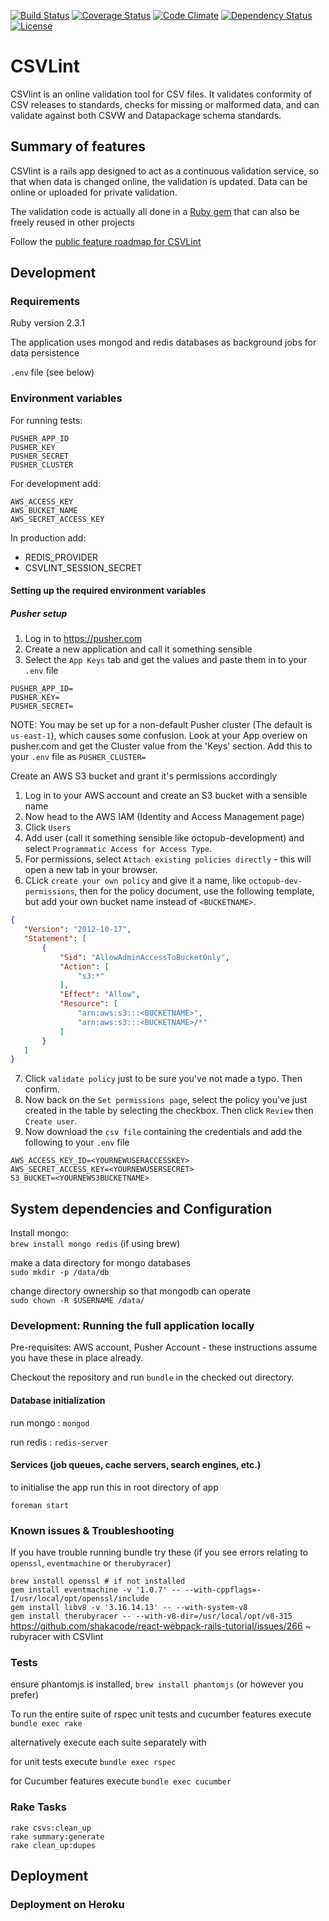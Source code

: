 [![Build Status](http://img.shields.io/travis/theodi/csvlint.png)](https://travis-ci.org/theodi/csvlint)
[![Coverage Status](http://img.shields.io/coveralls/theodi/csvlint/badge.png)](https://coveralls.io/r/theodi/csvlint)
[![Code Climate](https://codeclimate.com/github/theodi/csvlint.png)](https://codeclimate.com/github/theodi/csvlint)
[![Dependency Status](https://gemnasium.com/theodi/csvlint.png)](https://gemnasium.com/theodi/csvlint)
[![License](http://img.shields.io/:license-mit-green.svg)](http://theodi.mit-license.org/)

# CSVLint

CSVlint is an online validation tool for CSV files. It validates conformity of CSV releases to standards, checks for missing or malformed data, and can validate against both CSVW and Datapackage schema standards.

## Summary of features

CSVlint is a rails app designed to act as a continuous validation service, so that when data is changed online, the validation is updated. Data can be online or uploaded for private validation.

The validation code is actually all done in a [Ruby gem](https://github.com/theodi/csvlint.rb) that can also be freely reused in other projects

Follow the [public feature roadmap for CSVLint](https://trello.com/b/2xc7Q0kd/labs-public-toolbox-roadmap?menu=filter&filter=label:CSVlint)

## Development

### Requirements

Ruby version 2.3.1

The application uses mongod and redis databases as background jobs for data persistence

`.env` file (see below)

### Environment variables

For running tests:
```
PUSHER_APP_ID
PUSHER_KEY
PUSHER_SECRET
PUSHER_CLUSTER
```

For development add:
```
AWS_ACCESS_KEY
AWS_BUCKET_NAME
AWS_SECRET_ACCESS_KEY
```

In production add:

* REDIS_PROVIDER
* CSVLINT_SESSION_SECRET

#### Setting up the required environment variables

##### Pusher setup

1. Log in to https://pusher.com
2. Create a new application and call it something sensible
3. Select the ```App Keys``` tab and get the values and paste them in to your ```.env``` file

```
PUSHER_APP_ID=
PUSHER_KEY=
PUSHER_SECRET=
```

NOTE: You may be set up for a non-default Pusher cluster (The default is ```us-east-1```), which causes some confusion. Look at your App overiew on pusher.com and get the Cluster value from the 'Keys' section. Add this to your ```.env``` file as ```PUSHER_CLUSTER=```

Create an AWS S3 bucket and grant it's permissions accordingly

1. Log in to your AWS account and create an S3 bucket with a sensible name
2. Now head to the AWS IAM (Identity and Access Management page)
3. Click ```Users```
4. Add user (call it something sensible like octopub-development) and select ```Programmatic Access for Access Type```.
5. For permissions, select ```Attach existing policies directly``` - this will open a new tab in your browser.
6. CLick ```create your own policy``` and give it a name, like ```octopub-dev-permissions```, then for the policy document, use the following template, but add your own bucket name instead of ```<BUCKETNAME>```.
 ```json
{
    "Version": "2012-10-17",
    "Statement": [
        {
            "Sid": "AllowAdminAccessToBucketOnly",
            "Action": [
                "s3:*"
            ],
            "Effect": "Allow",
            "Resource": [
                "arn:aws:s3:::<BUCKETNAME>",
                "arn:aws:s3:::<BUCKETNAME>/*"
            ]
        }
    ]
}
```
7. Click ```validate policy``` just to be sure you've not made a typo. Then confirm.
8. Now back on the ```Set permissions page```, select the policy you've just created in the table by selecting the checkbox. Then click ```Review``` then ```Create user```.
9. Now download the ```csv file``` containing the credentials and add the following to your ```.env``` file

```
AWS_ACCESS_KEY_ID=<YOURNEWUSERACCESSKEY>
AWS_SECRET_ACCESS_KEY=<YOURNEWUSERSECRET>
S3_BUCKET=<YOURNEWS3BUCKETNAME>
```

## System dependencies and Configuration

Install mongo:  
    `brew install mongo redis` (if using brew)

make a data directory for mongo databases  
  `sudo mkdir -p /data/db`

change directory ownership so that mongodb can operate    
  `sudo chown -R $USERNAME /data/`

### Development: Running the full application locally

Pre-requisites: AWS account, Pusher Account - these instructions assume you have these in place already.

Checkout the repository and run ```bundle``` in the checked out directory.

#### Database initialization

run mongo  : `mongod`

run redis  : `redis-server`

#### Services (job queues, cache servers, search engines, etc.)

to initialise the app run this in root directory of app

`foreman start`

### Known issues & Troubleshooting

If you have trouble running bundle try these (if you see errors relating to `openssl`, `eventmachine` or `therubyracer`)

`brew install openssl # if not installed`  
`gem install eventmachine -v '1.0.7' -- --with-cppflags=-I/usr/local/opt/openssl/include`  
`gem install libv8 -v '3.16.14.13' -- --with-system-v8`  
`gem install therubyracer -- --with-v8-dir=/usr/local/opt/v8-315 `  
https://github.com/shakacode/react-webpack-rails-tutorial/issues/266 ~ rubyracer with CSVlint

### Tests

ensure phantomjs is installed, `brew install phantomjs` (or however you prefer)  

To run the entire suite of rspec unit tests and cucumber features execute  
`bundle exec rake`

alternatively execute each suite separately with  

for unit tests execute `bundle exec rspec`

for Cucumber features execute `bundle exec cucumber`

### Rake Tasks

`rake csvs:clean_up`  
`rake summary:generate`  
`rake clean_up:dupes`  

## Deployment

### Deployment on Heroku

